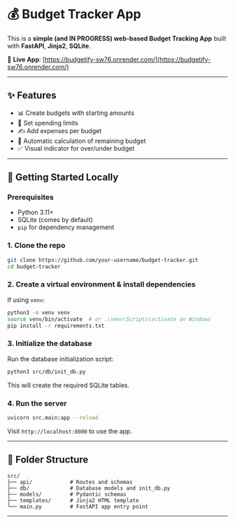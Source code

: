 # 💰 Budget Tracker App

This is a **simple (and IN PROGRESS) web-based Budget Tracking App** built with **FastAPI**, **Jinja2**, **SQLite**.

🔗 **Live App**: [https://budgetify-sw76.onrender.com/](https://budgetify-sw76.onrender.com/)  

---

## ✨ Features

- 📊 Create budgets with starting amounts
- 🚨 Set spending limits
- ✍️ Add expenses per budget
- 🧮 Automatic calculation of remaining budget
- ✅ Visual indicator for over/under budget

---

## 🚀 Getting Started Locally

### Prerequisites

- Python 3.11+
- SQLite (comes by default)
- `pip` for dependency management

### 1. Clone the repo

```bash
git clone https://github.com/your-username/budget-tracker.git
cd budget-tracker
```

### 2. Create a virtual environment & install dependencies

If using `venv`:

```bash
python3 -m venv venv
source venv/bin/activate  # or .\venv\Scripts\activate on Windows
pip install -r requirements.txt
```

### 3. Initialize the database

Run the database initialization script:

```bash
python3 src/db/init_db.py
```

This will create the required SQLite tables.

### 4. Run the server

```bash
uvicorn src.main:app --reload
```

Visit `http://localhost:8000` to use the app.

---

## 🧾 Folder Structure

```
src/
├── api/            # Routes and schemas
├── db/             # Database models and init_db.py
├── models/         # Pydantic schemas
├── templates/      # Jinja2 HTML template
└── main.py         # FastAPI app entry point
```

---

